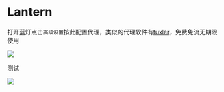# Lantern

打开蓝灯点击`高级设置`按此配置代理，类似的代理软件有[tuxler](https://tuxler.com/)，免费免流无期限使用

<!-- ![](https://ipfs.io/ipfs/QmTfJPixnp8Y1nqFtQTkpD26RvgWQPpQYQSaMQLLWhxZFS?3.png) -->

![](https://raw.githubusercontent.com/loremwalker/fq-book/master/docs/images/2018-04-30_121452.png)

测试

<!-- ![](https://ipfs.io/ipfs/QmSghorQiE2pKGveyzLu927qvvtorGsdQdVUJUJJ5qKBiu?4.png) -->

![](https://raw.githubusercontent.com/loremwalker/fq-book/master/docs/images/2018-04-30_122027.png)

